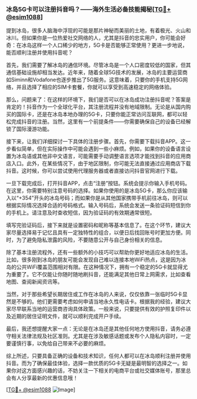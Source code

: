 ### 冰岛5G卡可以注册抖音吗？——海外生活必备技能揭秘[[TG💪+ @esim1088](https://t.me/s/esim1088)]

提到冰岛，很多人脑海中浮现的可能是那片神秘而美丽的土地，有着极光、火山和冰川。但如果你是一位热爱社交网络的人，尤其是抖音的忠实用户，你可能会好奇：在冰岛这样一个人口稀少的地方，5G卡是否能够正常使用？更进一步地说，能否顺利注册并使用抖音呢？

首先，我们需要了解冰岛的通信环境。尽管冰岛是一个人口密度较低的国家，但其通信基础设施却相当发达。近年来，随着全球5G技术的发展，冰岛的主要运营商如Siminn和Vodafone也逐步推出了5G服务。这意味着，只要你的手机支持5G网络，并且选择了相应的SIM卡套餐，你就可以享受到高速稳定的网络体验。

那么，问题来了：在这样的环境下，我们是否可以在冰岛成功注册抖音呢？答案是肯定的！抖音作为一个全球化平台，其注册流程并没有地域限制。无论是从国内购买的国际卡，还是在冰岛本地办理的5G卡，只要你能正常访问互联网，都可以轻松完成抖音的注册。当然，这里有一个前提条件——你需要确保自己的设备已经解锁了国际漫游功能。

接下来，让我们详细探讨一下具体的注册步骤。首先，你需要下载抖音APP。这一步看似简单，但在实际操作中可能会遇到一些小麻烦。例如，如果你的设备语言设置为冰岛语或其他非中文语言，可能需要手动调整语言选项才能找到抖音的应用商店入口。此外，在某些情况下，由于地区限制，你可能无法直接通过应用商店下载抖音。这时候，你可以尝试使用代理服务器或者直接访问抖音官网进行下载。

一旦下载完成后，打开抖音APP，点击“注册”按钮。系统会提示你输入手机号码。在这里，你需要特别注意号码的选择。如果你使用的是冰岛5G卡，那么你应该输入以“+354”开头的冰岛号码；而如果你是从其他国家携带手机前往冰岛，则可以根据实际情况选择合适的号码格式。输入号码后，系统会发送一条验证码短信到你的手机上。请注意及时查收短信，因为验证码的有效期通常很短。

填写完验证码后，接下来就是设置密码和昵称等基本信息了。在这个环节，建议大家尽量选择易于记忆且具有一定独特性的组合，以便日后找回账号时更加方便。同时，为了避免隐私泄露的风险，不要随意公开与自己身份相关的信息。

除了基本注册流程外，还有一些额外的小技巧可以帮助你更好地适应冰岛的生活。比如，很多刚到冰岛的朋友可能会发现自己难以连接本地WiFi热点，这是因为冰岛的公共WiFi覆盖范围相对有限。在这种情况下，拥有一个稳定的5G卡就显得尤为重要了。它不仅能让你随时随地刷抖音，还能满足其他日常上网需求，比如查看地图、查阅新闻资讯等。

当然，对于那些希望长期居住或工作在冰岛的人来说，仅仅依靠一张临时5G卡显然是不够的。他们更需要考虑如何申请当地永久性电话卡。根据我的经验，建议大家尽早联系当地的运营商咨询具体政策。一般来说，只要提供有效的护照复印件以及近期的居住证明文件，就可以顺利完成开户手续。

最后，我还想提醒大家一点：无论是在冰岛还是其他任何地方使用抖音，请务必遵守相关法律法规及社区准则。尤其是在涉及敏感话题或发布个人隐私内容时，一定要谨慎行事，以免给自己带来不必要的麻烦。

综上所述，只要具备正确的设备和技术知识，任何人都可以在冰岛顺利注册并使用抖音。而为了确保最佳体验，选择一款优质的5G卡无疑是最明智的选择之一。如果你对这方面感兴趣的话，不妨关注一下相关的电商平台或社交媒体账号，那里总会有人分享最新的优惠信息哦！

[[TG💪+ @esim1088](https://t.me/s/esim1088) ![Image](https://i.postimg.cc/4NQfJmqS/Snipaste-2025-05-13-00-14-12.png)]